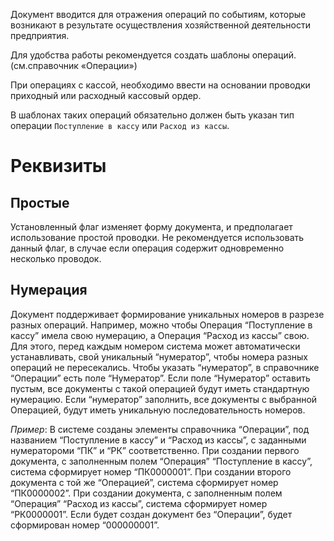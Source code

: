 Документ вводится для отражения операций по событиям, которые возникают в результате осуществления хозяйственной деятельности предприятия.

Для удобства работы рекомендуется создать шаблоны операций. (см.справочник «Операции»)

При операциях с кассой, необходимо ввести на основании проводки приходный или расходный кассовый ордер.

В шаблонах таких операций обязательно должен быть указан тип операции `Поступление в кассу` или `Расход из кассы`.

# Реквизиты

## Простые

Установленный флаг изменяет форму документа, и предполагает использование простой проводки. Не рекомендуется использовать данный флаг, в случае если операция содержит одновременно несколько проводок.

## Нумерация

Документ поддерживает формирование уникальных номеров в разрезе разных операций. Например, можно чтобы Операция “Поступление в кассу” имела свою нумерацию, а Операция “Расход из кассы” свою. Для этого, перед каждым номером система может автоматически устанавливать, свой уникальный “нумератор”, чтобы номера разных операций не пересекались. Чтобы указать “нумератор”, в справочнике “Операции” есть поле “Нумератор”. Если поле “Нумератор” оставить пустым, все документы с такой операцией будут иметь стандартную нумерацию. Если “нумератор” заполнить, все документы с выбранной Операцией, будут иметь уникальную последовательность номеров.

_Пример_: В системе созданы элементы справочника “Операции”, под названием “Поступление в кассу” и “Расход из кассы”, с заданными нумератороми “ПК” и “РК” соответственно. При создании первого документа, с заполненным полем “Операция” “Поступление в кассу”, система сформирует номер “ПК0000001”. При создании второго документа с той же “Операцией”, система сформирует номер “ПК0000002”. При создании документа, с заполненным полем “Операция” “Расход из кассы”, система сформирует номер “РК0000001”. Если будет создан документ без “Операции”, будет сформирован номер “000000001”.